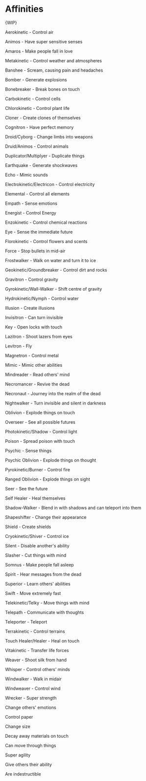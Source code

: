 # Affinities

{WIP}

Aerokinetic   -   Control air

Animos   -   Have super sensitive senses

Amaros   -   Make people fall in love

Metakinetic   -   Control weather and atmospheres

Banshee   -   Scream, causing pain and headaches

Bomber   -   Generate explosions

Bonebreaker   -   Break bones on touch

Carbokinetic   -   Control cells

Chlorokinetic   -   Control plant life

Cloner   -   Create clones of themselves

Cognitron   -   Have perfect memory

Droid/Cyborg   -   Change limbs into weapons

Druid/Animos   -   Control animals

Duplicator/Multiplyer   -   Duplicate things

Earthquake   -   Generate shockwaves

Echo   -   Mimic sounds

Electrokinetic/Electricon   -   Control electricity

Elemental   -   Control all elements

Empath   -   Sense emotions

Energist   -   Control Energy

Enzokinetic   -   Control chemical reactions

Eye   -   Sense the immediate future

Florokinetic   -   Control flowers and scents

Force   -   Stop bullets in mid-air

Frostwalker   -   Walk on water and turn it to ice

Geokinetic/Groundbreaker   -   Control dirt and rocks

Gravitron   -   Control gravity

Gyrokinetic/Wall-Walker   -   Shift centre of gravity

Hydrokinetic/Nymph   -   Control water

Illusion   -   Create illusions

Invisitron   -   Can turn invisible

Key   -   Open locks with touch

Lazitron   -   Shoot lazers from eyes

Levitron   -   Fly

Magnetron   -   Control metal

Mimic   -   Mimic other abilities

Mindreader   -   Read others' mind

Necromancer   -   Revive the dead

Necronaut   -   Journey into the realm of the dead

Nightwalker   -   Turn invisible and silent in darkness

Oblivion   -   Explode things on touch

Overseer   -   See all possible futures

Photokinetic/Shadow   -   Control light

Poison   -   Spread poison with touch

Psychic   -   Sense things

Psychic Oblivion   -   Explode things on thought

Pyrokinetic/Burner   -   Control fire

Ranged Oblivion   -   Explode things on sight

Seer   -   See the future

Self Healer   -   Heal themselves

Shadow-Walker   -   Blend in with shadows and can teleport into them

Shapeshifter   -   Change their appearance

Shield   -   Create shields

Cryokinetic/Shiver   -   Control ice

Silent   -   Disable another's ability

Slasher   -   Cut things with mind

Somnus   -   Make people fall asleep

Spirit   -   Hear messages from the dead

Superior   -   Learn others' abilities

Swift   -   Move extremely fast

Telekinetic/Telky   -   Move things with mind

Telepath   -   Communicate with thoughts

Teleporter   -   Teleport

Terrakinetic   -   Control terrains

Touch Healer/Healer   -   Heal on touch

Vitakinetic   -   Transfer life forces

Weaver   -   Shoot silk from hand

Whisper   -   Control others' minds

Windwalker   -   Walk in midair

Windweaver   -   Control wind

Wrecker   -   Super strength

Change others' emotions

Control paper

Change size

Decay away materials on touch

Can move through things

Super agility

Give others their ability

Are indestructible